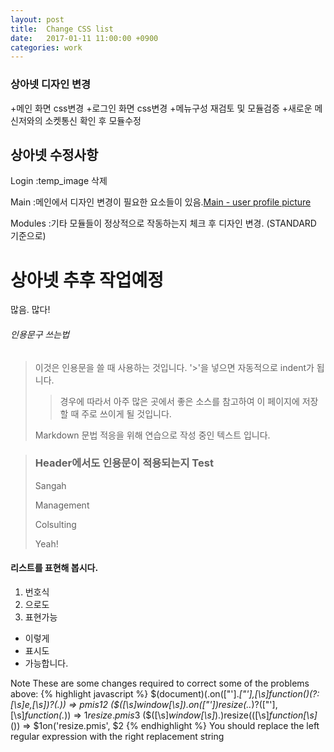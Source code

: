 ```yaml
---
layout: post
title:  Change CSS list
date:   2017-01-11 11:00:00 +0900
categories: work
---
```


### 상아넷 디자인 변경

+메인 화면 css변경
+로그인 화면 css변경
+메뉴구성 재검토 및 모듈검증
+새로운 메신저와의 소켓통신 확인 후 모듈수정

## 상아넷 수정사항
Login
:temp_image 삭제

Main
:메인에서 디자인 변경이 필요한 요소들이 있음.[Main - user profile picture](http://www.bypeople.com/css-profile/  "고고")

Modules
:기타 모듈들이 정상적으로 작동하는지 체크 후 디자인 변경. (STANDARD 기준으로)

# 상아넷 추후 작업예정
많음. 많다!

###### 인용문구 쓰는법
>이것은 인용문을 쓸 때 사용하는 것입니다.
> '>'을 넣으면 자동적으로 indent가 됩니다.
>>경우에 따라서 아주 많은 곳에서 좋은 소스를 참고하여 이 페이지에 저장할 때 주로 쓰이게 될 것입니다.
>
>Markdown 문법 적응을 위해 연습으로 작성 중인 텍스트 입니다.

>### Header에서도 인용문이 적용되는지 Test
>
>Sangah
>
>Management
>
>Colsulting
>
>Yeah!

#### 리스트를 표현해 봅시다.
1. 번호식
2. 으로도
3. 표현가능

- 이렇게
- 표시도
- 가능합니다.

Note These are some changes required to correct some of the problems above:
{% highlight javascript %}
\$\(document\)(\.on\(["'].*["'],[\s]*function\()(?:[\s]*e,[\s]*)?(.*\)) => pmis$1$2
(\$\([\s]*window[\s]*\)\.on\(["'])resize(\..*)?(["'],[\s]*function\(.*\)) => $1resize.pmis$3
(\$\([\s]*window[\s]*\)\.)resize\(([\s]*function[\s]*\(\)) => $1on('resize.pmis', $2
{% endhighlight %}
You should replace the left regular expression with the right replacement string